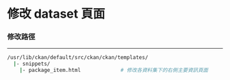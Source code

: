 # 修改 dataset 頁面

<script type="text/javascript" src="../js/general.js"></script>

### 修改路徑
---

```bash
/usr/lib/ckan/default/src/ckan/ckan/templates/
  |- snippets/
    |- package_item.html             # 修改各資料集下的右側主要資訊頁面 
```

